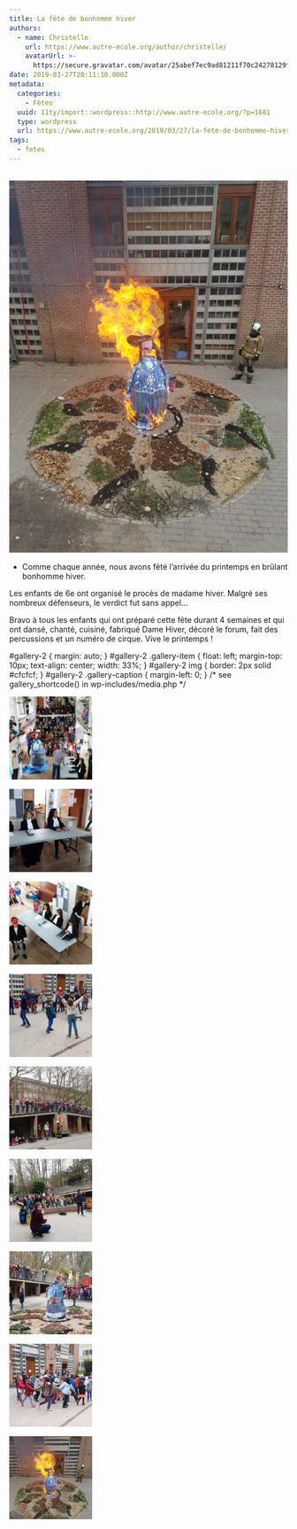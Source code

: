 ```yaml
---
title: La fête de bonhomme hiver
authors:
  - name: Christelle
    url: https://www.autre-ecole.org/author/christelle/
    avatarUrl: >-
      https://secure.gravatar.com/avatar/25abef7ec9ad81211f70c24278129fd2?s=96&d=mm&r=g
date: 2019-03-27T20:11:10.000Z
metadata:
  categories:
    - Fêtes
  uuid: 11ty/import::wordpress::http://www.autre-ecole.org/?p=1681
  type: wordpress
  url: https://www.autre-ecole.org/2019/03/27/la-fete-de-bonhomme-hiver/
tags:
  - fetes
---
```

[  
![](IMG-20190320-WA0038-a55YVoOEdq3b.jpg)](http://www.autre-ecole.org/2019/03/27/la-fete-de-bonhomme-hiver/img-20190320-wa0038/)

-   Comme chaque année, nous avons fêté l’arrivée du printemps en brûlant bonhomme hiver.

Les enfants de 6e ont organisé le procès de madame hiver. Malgré ses nombreux défenseurs, le verdict fut sans appel…

Bravo à tous les enfants qui ont préparé cette fête durant 4 semaines et qui ont dansé, chanté, cuisiné, fabriqué Dame Hiver, décoré le forum, fait des percussions et un numéro de cirque. Vive le printemps !

#gallery-2 { margin: auto; } #gallery-2 .gallery-item { float: left; margin-top: 10px; text-align: center; width: 33%; } #gallery-2 img { border: 2px solid #cfcfcf; } #gallery-2 .gallery-caption { margin-left: 0; } /\* see gallery\_shortcode() in wp-includes/media.php \*/

[![](IMG-20190320-WA0000-150x150-gBE8vor2w1Iz.jpg)](https://www.autre-ecole.org/2019/03/27/la-fete-de-bonhomme-hiver/img-20190320-wa0000/)

[![](IMG-20190320-WA0069-150x150-J1PxNpAICBD9.jpg)](https://www.autre-ecole.org/2019/03/27/la-fete-de-bonhomme-hiver/img-20190320-wa0069/)

[![](IMG-20190320-WA0003-150x150-qXKDiRnMttEB.jpg)](https://www.autre-ecole.org/2019/03/27/la-fete-de-bonhomme-hiver/img-20190320-wa0003/)

  

[![](IMG-20190320-WA0042-150x150-Q7JwlOETYkz1.jpg)](https://www.autre-ecole.org/2019/03/27/la-fete-de-bonhomme-hiver/img-20190320-wa0042/)

[![](IMG-20190320-WA0025-150x150-G1M7nkQja4pl.jpg)](https://www.autre-ecole.org/2019/03/27/la-fete-de-bonhomme-hiver/img-20190320-wa0025/)

[![](IMG-20190320-WA0027-150x150-ikF8oi8CVFfl.jpg)](https://www.autre-ecole.org/2019/03/27/la-fete-de-bonhomme-hiver/img-20190320-wa0027/)

  

[![](IMG-20190320-WA0055-150x150-USR8fGrQad8x.jpg)](https://www.autre-ecole.org/2019/03/27/la-fete-de-bonhomme-hiver/img-20190320-wa0055/)

[![](IMG-20190320-WA0049-150x150-RFQMA99XDe1T.jpg)](https://www.autre-ecole.org/2019/03/27/la-fete-de-bonhomme-hiver/img-20190320-wa0049/)

[![](IMG-20190320-WA0038-150x150-AgxZZDPhLMYK.jpg)](https://www.autre-ecole.org/2019/03/27/la-fete-de-bonhomme-hiver/img-20190320-wa0038/)
